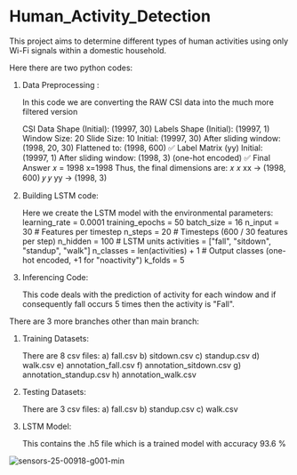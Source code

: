 # Human_Activity_Detection
This project aims to determine different types of human activities using only Wi-Fi signals within a domestic household.


Here there are two python codes:

1) Data Preprocessing :

   In this code we are converting the RAW CSI data into the much more filtered version

   CSI Data Shape (Initial): (19997, 30)
   Labels Shape (Initial): (19997, 1)
   Window Size: 20
   Slide Size: 10
   Initial: (19997, 30)
   After sliding window: (1998, 20, 30)
   Flattened to: (1998, 600) ✅
   Label Matrix (yy)
   Initial: (19997, 1)
   After sliding window: (1998, 3) (one-hot encoded) ✅
   Final Answer 𝑥 = 1998 x=1998 Thus, the final dimensions are:
   𝑥 𝑥 xx → (1998, 600)
   𝑦 𝑦 yy → (1998, 3)

2) Building LSTM code:

   Here we create the LSTM model with the environmental parameters:
     learning_rate = 0.0001
     training_epochs = 50
     batch_size = 16
     n_input = 30  # Features per timestep
     n_steps = 20  # Timesteps (600 / 30 features per step)
     n_hidden = 100  # LSTM units
     activities = ["fall", "sitdown", "standup", "walk"]
     n_classes = len(activities) + 1  # Output classes (one-hot encoded, +1 for "noactivity")
     k_folds = 5

3) Inferencing Code:
   
      This code deals with the prediction of activity for each window and if consequently fall occurs 5 times then the activity is "Fall".




There are 3 more branches other than main branch:

1) Training Datasets:
   
    There are 8 csv files:
     a) fall.csv
     b) sitdown.csv
     c) standup.csv
     d) walk.csv
     e) annotation_fall.csv
     f) annotation_sitdown.csv
     g) annotation_standup.csv
     h) annotation_walk.csv
   
2) Testing Datasets:

     There are 3 csv files:
     a) fall.csv
     b) standup.csv
     c) walk.csv
   
3) LSTM Model:

   This contains the .h5 file which is a trained model with accuracy 93.6 %




![sensors-25-00918-g001-min](https://github.com/user-attachments/assets/0aba08cd-5bea-439d-9cd0-d4e44ba260f7)

